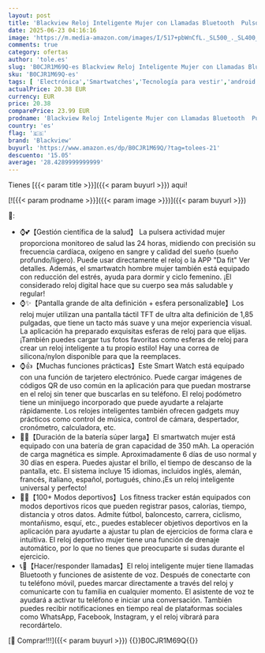 ```yaml
---
layout: post
title: 'Blackview Reloj Inteligente Mujer con Llamadas Bluetooth  Pulsómetro/Oxímetro/Sueño/Podómetro  1.85" Smartwatch con Whatsapp Mensajes  100 Modos Deportivos  Pulsera Actividad para Android iOS'
date: 2025-06-23 04:16:16
image: 'https://m.media-amazon.com/images/I/517+pbWnCfL._SL500_._SL400_.jpg'
comments: true
category: ofertas
author: 'tole.es'
slug: 'B0CJR1M69Q-es Blackview Reloj Inteligente Mujer con Llamadas Bluetooth...'
sku: 'B0CJR1M69Q-es'
tags: [ 'Electrónica','Smartwatches','Tecnología para vestir','android','blackview','🇪🇸', ]
actualPrice: 20.38 EUR
currency: EUR
price: 20.38
comparePrice: 23.99 EUR
prodname: 'Blackview Reloj Inteligente Mujer con Llamadas Bluetooth  Pulsómetro/Oxímetro/Sueño/Podómetro  1.85" Smartwatch con Whatsapp Mensajes  100 Modos Deportivos  Pulsera Actividad para Android iOS'
country: 'es'
flag: '🇪🇸'
brand: 'Blackview'
buyurl: 'https://www.amazon.es/dp/B0CJR1M69Q/?tag=tolees-21'
descuento: '15.05'
average: '28.4289999999999'
---
```


Tienes [{{< param title >}}]({{< param buyurl >}}) aqui!

[![{{< param prodname >}}]({{< param image >}})]({{< param buyurl >}})

🔎:

- ⌚💕【Gestión científica de la salud】 La pulsera actividad mujer proporciona monitoreo de salud las 24 horas, midiendo con precisión su frecuencia cardíaca, oxígeno en sangre y calidad del sueño (sueño profundo/ligero). Puede usar directamente el reloj o la APP "Da fit" Ver detalles. Además, el smartwatch hombre mujer también está equipado con reducción del estrés, ayuda para dormir y ciclo femenino. ¡El considerado reloj digital hace que su cuerpo sea más saludable y regular!
- ⌚✨【Pantalla grande de alta definición + esfera personalizable】Los reloj mujer utilizan una pantalla táctil TFT de ultra alta definición de 1,85 pulgadas, que tiene un tacto más suave y una mejor experiencia visual. La aplicación ha preparado exquisitas esferas de reloj para que elijas. ¡También puedes cargar tus fotos favoritas como esferas de reloj para crear un reloj inteligente a tu propio estilo! Hay una correa de silicona/nylon disponible para que la reemplaces.
- ⌚👍【Muchas funciones prácticas】Este Smart Watch está equipado con una función de tarjetero electrónico. Puede cargar imágenes de códigos QR de uso común en la aplicación para que puedan mostrarse en el reloj sin tener que buscarlas en su teléfono. El reloj podómetro tiene un minijuego incorporado que puede ayudarte a relajarte rápidamente. Los relojes inteligentes también ofrecen gadgets muy prácticos como control de música, control de cámara, despertador, cronómetro, calculadora, etc.
- 🔋💯【Duración de la batería súper larga】El smartwatch mujer está equipado con una batería de gran capacidad de 350 mAh. La operación de carga magnética es simple. Aproximadamente 6 días de uso normal y 30 días en espera. Puedes ajustar el brillo, el tiempo de descanso de la pantalla, etc. El sistema incluye 15 idiomas, incluidos inglés, alemán, francés, italiano, español, portugués, chino.¡Es un reloj inteligente universal y perfecto!
- 🏃🎾【100+ Modos deportivos】Los fitness tracker están equipados con modos deportivos ricos que pueden registrar pasos, calorías, tiempo, distancia y otros datos. Admite fútbol, baloncesto, carrera, ciclismo, montañismo, esquí, etc., puedes establecer objetivos deportivos en la aplicación para ayudarte a ajustar tu plan de ejercicios de forma clara e intuitiva. El reloj deportivo mujer tiene una función de drenaje automático, por lo que no tienes que preocuparte si sudas durante el ejercicio.
- 📞📧【Hacer/responder llamadas】El reloj inteligente mujer tiene llamadas Bluetooth y funciones de asistente de voz. Después de conectarte con tu teléfono móvil, puedes marcar directamente a través del reloj y comunicarte con tu familia en cualquier momento. El asistente de voz te ayudará a activar tu teléfono e iniciar una conversación. También puedes recibir notificaciones en tiempo real de plataformas sociales como WhatsApp, Facebook, Instagram, y el reloj vibrará para recordártelo.

[🛒 Comprar!!!]({{< param buyurl >}})
{{<world>}}B0CJR1M69Q{{</world>}}
